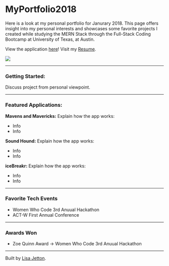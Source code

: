 # MyPortfolio2018
Here is a look at my personal portfolio for Janurary 2018.  This page offers insight into my personal interests and showcases some favorite projects I created while studying the MERN Stack through the Full-Stack Coding Bootcamp at University of Texas, at Austin.

View the application [here](http://lisajetton.com)!
Visit my [Resume](https://docs.google.com/document/d/1RD8e9IMoYIGPVfYtu8WE7YZpzWTc36l717qQ_-YqmW8/edit?usp=sharing).

![](https://media.giphy.com/media/9dgkxA74k2WDS/giphy.gif)

- - - -
 ### Getting Started: ###
 Discuss project from personal viewpoint.
- - - -


 ### Featured Applications: ###

**Mavens and Mavericks:** 
Explain how the app works: 
- Info
- Info

**Sound Hound:**
Explain how the app works: 
- Info
- Info

**iceBreakr:**
Explain how the app works: 
- Info
- Info

- - - -
 ### Favorite Tech Events ###
- Women Who Code 3rd Anuual Hackathon
- ACT-W First Annual Conference

- - - -
 ### Awards Won ###
 - Zoe Quinn Award -> Women Who Code 3rd Anuual Hackathon
- - - -

Built by [Lisa Jetton](https://github.com/JettTech/).
